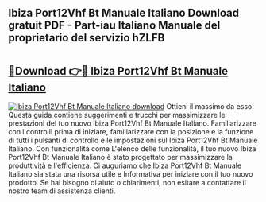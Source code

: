 ## Ibiza Port12Vhf Bt Manuale Italiano Download gratuit PDF - Part-iau Italiano Manuale del proprietario del servizio hZLFB

# <h2><a href="http://dfck2da.blite.top/?on=Ibiza+Port12Vhf+Bt+Manuale+Italiano">🔗Download 👉🔴 Ibiza Port12Vhf Bt Manuale Italiano</a></h2>

[![Ibiza Port12Vhf Bt Manuale Italiano download](https://i.imgur.com/lujVjoI.png)](http://dfck2da.blite.top/?on=Ibiza+Port12Vhf+Bt+Manuale+Italiano)
Ottieni il massimo da esso! Questa guida contiene suggerimenti e trucchi per massimizzare le prestazioni del tuo nuovo Ibiza Port12Vhf Bt Manuale Italiano. Familiarizzare con i controlli prima di iniziare, familiarizzare con la posizione e la funzione di tutti i pulsanti di controllo e le impostazioni sul Ibiza Port12Vhf Bt Manuale Italiano. Con funzionalità come L'elenco delle funzionalità, il tuo nuovo Ibiza Port12Vhf Bt Manuale Italiano è stato progettato per massimizzare la produttività e l'efficienza. Ci auguriamo che Ibiza Port12Vhf Bt Manuale Italiano sia stata una risorsa utile e Informativa per iniziare con il tuo nuovo prodotto. Se hai bisogno di aiuto o chiarimenti, non esitare a contattare il nostro team di assistenza clienti.
